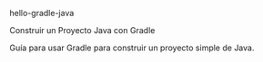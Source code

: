 hello-gradle-java

Construir un Proyecto Java con Gradle

Guía para usar Gradle para construir un proyecto simple de Java.